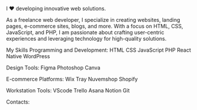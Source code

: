 I ❤️ developing innovative web solutions.

As a freelance web developer, I specialize in creating websites, landing pages, e-commerce sites, blogs, and more. With a focus on HTML, CSS, JavaScript, and PHP, I am passionate about crafting user-centric experiences and leveraging technology for high-quality solutions.

 
 
   

My Skills
Programming and Development:
HTML  CSS  JavaScript  PHP  React Native  WordPress 

Design Tools:
Figma  Photoshop  Canva 

E-commerce Platforms:
Wix  Tray  Nuvemshop  Shopify 

Workstation Tools:
VScode  Trello  Asana  Notion  Git 

   

Contacts:
   
   
